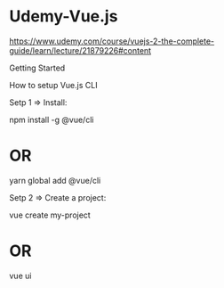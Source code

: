 # Udemy-Vue.js
https://www.udemy.com/course/vuejs-2-the-complete-guide/learn/lecture/21879226#content

Getting Started

How to setup Vue.js CLI 

Setp 1 => Install:

npm install -g @vue/cli
# OR
yarn global add @vue/cli

Setp 2 => Create a project:

vue create my-project
# OR
vue ui

